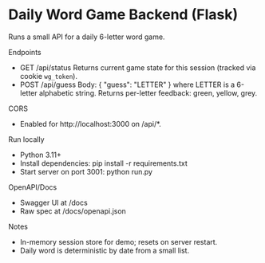 # Daily Word Game Backend (Flask)

Runs a small API for a daily 6-letter word game.

Endpoints
- GET /api/status
  Returns current game state for this session (tracked via cookie `wg_token`).
- POST /api/guess
  Body: { "guess": "LETTER" } where LETTER is a 6-letter alphabetic string.
  Returns per-letter feedback: green, yellow, grey.

CORS
- Enabled for http://localhost:3000 on /api/*.

Run locally
- Python 3.11+
- Install dependencies:
  pip install -r requirements.txt
- Start server on port 3001:
  python run.py

OpenAPI/Docs
- Swagger UI at /docs
- Raw spec at /docs/openapi.json

Notes
- In-memory session store for demo; resets on server restart.
- Daily word is deterministic by date from a small list.
